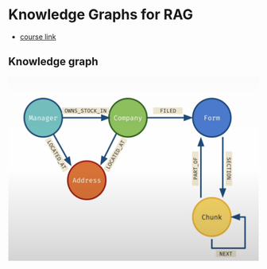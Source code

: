# Knowledge Graphs for RAG

+ [course link](https://learn.deeplearning.ai/courses/knowledge-graphs-rag)

## Knowledge graph

![resultng KG](./imgs/kg.png)

